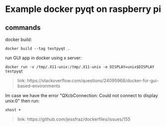 # Example docker pyqt on raspberry pi

<h2>commands</h2>

<p>docker build:</p>
<pre><code>docker build --tag testpyqt .</code></pre>

<p>run GUI app in docker using x server:</p>
<pre><code>docker run -v /tmp/.X11-unix:/tmp/.X11-unix -e DISPLAY=unix$DISPLAY testpyqt</code></pre>
<blockquote><p>link: https://stackoverflow.com/questions/24095968/docker-for-gui-based-environments</p></blockquote>

<p>Im case we have the error "QXcbConnection: Could not connect to display unix:0" then run:</p>
<pre><code>xhost +</code></pre>
<blockquote><p>link: https://github.com/jessfraz/dockerfiles/issues/155</p></blockquote>

